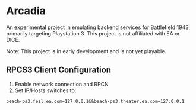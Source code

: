 # Arcadia

An experimental project in emulating backend services for Battlefield 1943, primarily targeting Playstation 3. This project is not affiliated with EA or DICE.

Note: This project is in early development and is not yet playable.

## RPCS3 Client Configuration

1. Enable network connection and RPCN
1. Set IP/Hosts switches to:

```
beach-ps3.fesl.ea.com=127.0.0.1&&beach-ps3.theater.ea.com=127.0.0.1
```